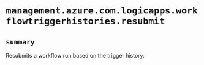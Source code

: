 # `management.azure.com.logicapps.workflowtriggerhistories.resubmit`

## `summary`
Resubmits a workflow run based on the trigger history.


